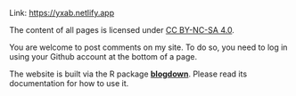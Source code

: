 Link: https://yxab.netlify.app

 The content of all pages is licensed under [CC BY-NC-SA 4.0](http://creativecommons.org/licenses/by-nc-sa/4.0/).

You are welcome to post comments on my site. To do so, you need to log in using your Github account at the bottom of a page. 

The website is built via the R package [**blogdown**](https://github.com/rstudio/blogdown). Please read its documentation for how to use it.

